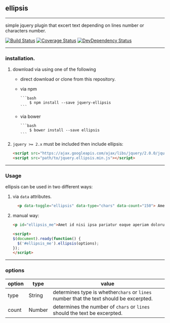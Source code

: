 ## ellipsis

-------------------------------------------------------------------------------

simple jquery plugin that excert text depending on lines number or characters number.

[![Build Status](https://travis-ci.org/pencilpix/ellipsis.svg?branch=master)](https://travis-ci.org/pencilpix/ellipsis) [![Coverage Status](https://coveralls.io/repos/github/pencilpix/grid-gallery/badge.svg?branch=develop)](https://coveralls.io/github/pencilpix/grid-gallery?branch=develop) [![DevDependency Status](https://david-dm.org/pencilpix/ellipsis/dev-status.svg)](https://david-dm.org/pencilpix/ellipsis/?type=dev)

---------------------------------------------------------------------------------------------------
### installation.

1. download via using one of the following
    * direct download or clone from this repository.
    * via npm

          ```bash
              $ npm install --save jquery-ellipsis
          ```
    * via bower

          ```bash
              $ bower install --save ellipsis
          ```

2. `jquery >= 2.x` must be included then include ellipsis:

    ```html
    <script src="https://ajax.googleapis.com/ajax/libs/jquery/2.0.0/jquery.min.js"></script>
    <script src="path/to/jquery.ellipsis.min.js"></script>
    ```

------------------------------------------------------------------------------------------------------
### Usage
ellipsis can be used in two different ways:

1. via `data` attributes.

    ```html
      <p data-toggle="ellipsis" data-type="chars" data-count="150"> Amet id nisi ipsa pariatur eaque aperiam dolorum eius quia, vero provident? Doloremque impedit at cupiditate illum magnam, quo, vel corrupti. Esse voluptates hic vitae porro temporibus temporibus! Possimus rem.</p>
    ```


2. manual way:

    ```html
    <p id="ellipsis_me">Amet id nisi ipsa pariatur eaque aperiam dolorum eius quia, vero provident? Doloremque impedit at cupiditate illum magnam, quo, vel corrupti. Esse voluptates hic vitae porro temporibus temporibus! Possimus rem.</p>

    <script>
    $(document).ready(function() {
      $('#ellipsis_me').ellipsis(options);
    });
    </script>
    ```

---------------------------------------------------------------------------------------------------------------
### options

option     | type    | value
-----------|---------|--------------------------------------------------------------------------------------
type       | String  | determines type is whether`chars` or `lines` number that the text should be excerpted.
count      | Number  | determines the number of `chars` or `lines` should the text be excerpted.

